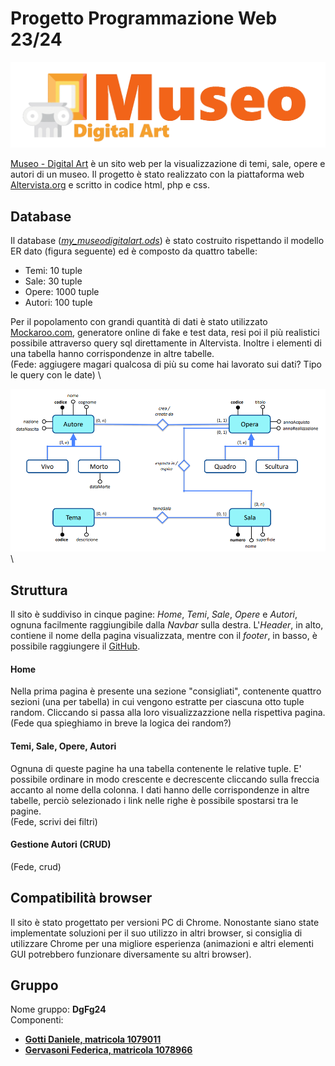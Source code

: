 # Progetto Programmazione Web 23/24
![logo](https://github.com/DanieleGotti/MUSEO_Digital_Art/blob/main/img/logos/logo.png)

[Museo - Digital Art](https://museodigitalart.altervista.org) è un sito web per la visualizzazione di temi, sale, opere e autori di un museo.
Il progetto è stato realizzato con la piattaforma web [Altervista.org](https://it.altervista.org) e scritto in codice html, php e css.

## Database
Il database ([_my_museodigitalart.ods_](https://github.com/DanieleGotti/MUSEO_Digital_Art/blob/main/database/my_museodigitalart.ods)) è stato costruito rispettando il modello ER dato (figura seguente) ed è composto da quattro tabelle:
- Temi: 10 tuple
- Sale: 30 tuple
- Opere: 1000 tuple
- Autori: 100 tuple

Per il popolamento con grandi quantità di dati è stato utilizzato [Mockaroo.com](https://www.mockaroo.com), generatore online di fake e test data, resi poi il più realistici possibile attraverso query sql direttamente in Altervista. Inoltre i elementi di una tabella hanno corrispondenze in altre tabelle.
\
(Fede: aggiugere magari qualcosa di più su come hai lavorato sui dati? Tipo le query con le date)
\

![Fig. 1: ER](https://github.com/DanieleGotti/MUSEO_Digital_Art/blob/main/img/models/ER.png)  \

## Struttura
Il sito è suddiviso in cinque pagine: _Home_, _Temi_, _Sale_, _Opere_ e _Autori_, ognuna facilmente raggiungibile dalla _Navbar_ sulla destra. 
L'_Header_, in alto, contiene il nome della pagina visualizzata, mentre con il _footer_, in basso, è possibile raggiungere il [GitHub](https://github.com/DanieleGotti/MUSEO_Digital_Art).

#### Home 
Nella prima pagina è presente una sezione "consigliati", contenente quattro sezioni (una per tabella) in cui vengono estratte per ciascuna otto tuple random.
Cliccando si passa alla loro visualizzazzione nella rispettiva pagina. 
\
(Fede qua spieghiamo in breve la logica dei random?)

#### Temi, Sale, Opere, Autori
Ognuna di queste pagine ha una tabella contenente le relative tuple. E' possibile ordinare in modo crescente e decrescente cliccando sulla freccia accanto al nome della colonna. I dati hanno delle corrispondenze in altre tabelle, perciò selezionado i link nelle righe è possibile spostarsi tra le pagine.
\
(Fede, scrivi dei filtri)

#### Gestione Autori (CRUD)
(Fede, crud)

## Compatibilità browser
Il sito è stato progettato per versioni PC di Chrome. Nonostante siano state implementate soluzioni per il suo utilizzo in altri browser, si consiglia di utilizzare Chrome per una migliore esperienza (animazioni e altri elementi GUI potrebbero funzionare diversamente su altri browser).

## Gruppo
Nome gruppo: __DgFg24__ \
Componenti:
- [__Gotti Daniele, matricola 1079011__](https://github.com/DanieleGotti)
- [__Gervasoni Federica, matricola 1078966__](https://github.com/fgervasoni7)


